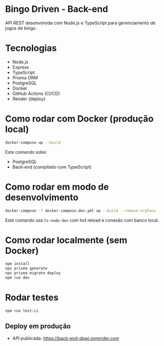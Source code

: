 # Bingo Driven - Back-end

API REST desenvolvida com Node.js e TypeScript para gerenciamento de jogos de bingo.

# Tecnologias

- Node.js
- Express
- TypeScript
- Prisma ORM
- PostgreSQL
- Docker
- GitHub Actions (CI/CD)
- Render (deploy)

# Como rodar com Docker (produção local)

```bash
docker-compose up --build
```

Este comando sobe:

- PostgreSQL
- Back-end (compilado com TypeScript)

# Como rodar em modo de desenvolvimento

```bash
docker-compose -f docker-compose.dev.yml up --build --remove-orphans
```

Este comando usa `ts-node-dev` com hot reload e conexão com banco local.

# Como rodar localmente (sem Docker)

```bash
npm install
npx prisma generate
npx prisma migrate deploy
npm run dev
```

# Rodar testes

```bash
npm run test:ci
```

## Deploy em produção

- API publicada: https://back-end-dpwj.onrender.com
